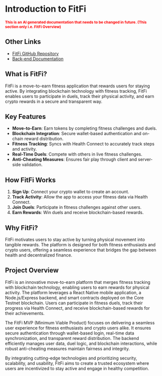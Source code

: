 # Introduction to FitFi

<span style="color: red; font-weight: bold;font-size: 12px;">
This is an AI generated documentation that needs to be changed in future. (This section only i.e. FitFi Overview)
</span>

## Other Links

- [FitFi GitHub Repository](https://github.com/fitfinance/fitfi)
- [Back-end Documentation](./backend.md)

## What is FitFi?

FitFi is a move-to-earn fitness application that rewards users for staying active. By integrating blockchain technology with fitness tracking, FitFi enables users to participate in duels, track their physical activity, and earn crypto rewards in a secure and transparent way.

## Key Features

- **Move-to-Earn**: Earn tokens by completing fitness challenges and duels.
- **Blockchain Integration**: Secure wallet-based authentication and on-chain reward distribution.
- **Fitness Tracking**: Syncs with Health Connect to accurately track steps and activity.
- **Real-Time Duels**: Compete with others in live fitness challenges.
- **Anti-Cheating Measures**: Ensures fair play through client and server-side validation.

## How FitFi Works

1. **Sign Up**: Connect your crypto wallet to create an account.
2. **Track Activity**: Allow the app to access your fitness data via Health Connect.
3. **Join Duels**: Participate in fitness challenges against other users.
4. **Earn Rewards**: Win duels and receive blockchain-based rewards.

## Why FitFi?

FitFi motivates users to stay active by turning physical movement into tangible rewards. The platform is designed for both fitness enthusiasts and crypto users, offering a seamless experience that bridges the gap between health and decentralized finance.

## Project Overview

FitFi is an innovative move-to-earn platform that merges fitness tracking with blockchain technology, enabling users to earn rewards for physical activity. The platform leverages a React Native mobile application, a Node.js/Express backend, and smart contracts deployed on the Core Testnet blockchain. Users can participate in fitness duels, track their progress via Health Connect, and receive blockchain-based rewards for their achievements.

The FitFi MVP (Minimum Viable Product) focuses on delivering a seamless user experience for fitness enthusiasts and crypto users alike. It ensures secure authentication through wallet-based login, real-time data synchronization, and transparent reward distribution. The backend efficiently manages user data, duel logic, and blockchain interactions, while robust anti-cheating measures maintain fairness and integrity.

By integrating cutting-edge technologies and prioritizing security, scalability, and usability, FitFi aims to create a trusted ecosystem where users are incentivized to stay active and engage in healthy competition.
